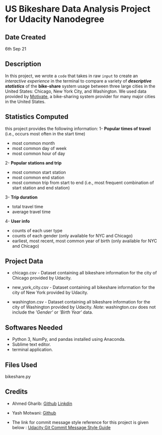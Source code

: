 # US Bikeshare Data Analysis Project for Udacity Nanodegree

## Date Created
6th Sep 21

## Description
In this project, we wrote a `code` that takes in raw `input` to create an _interactive experience_ in the terminal to compare a variety of **_descriptive statistics_** of the **bike-share** system usage between three large cities in the United States: Chicago, New York City, and Washington. We used data provided by [Motivate](https://www.motivateco.com/), a bike-sharing system provider for many major cities in the United States.


## Statistics Computed
this project provides the following information:
1- **Popular times of travel** (i.e., occurs most often in the start time)

 - most common month
 - most common day of week
 - most common hour of day


2- **Popular stations and trip**

 - most common start station
 - most common end station
 - most common trip from start to end (i.e., most frequent combination of start station and end station)


3- **Trip duration**

 - total travel time
 - average travel time


4- **User info**

 - counts of each user type 
 - counts of each gender (only available for NYC and Chicago)
 - earliest, most recent, most common year of birth (only available for NYC and Chicago)


## Project Data
- chicago.csv - Dataset containing all bikeshare information for the city of Chicago provided by Udacity.

- new_york_city.csv - Dataset containing all bikeshare information for the city of New York provided by Udacity.

- washington.csv - Dataset containing all bikeshare information for the city of Washington provided by Udacity. 
	_Note_: washington.csv does not include the _'Gender'_ or _'Birth Year'_ data.


## Softwares Needed
- Python 3, NumPy, and pandas installed using Anaconda. 
- Sublime text editor.
- terminal application.


## Files Used
bikeshare.py


## Credits
- Ahmed Gharib:
[Github](https://github.com/ahmed-gharib89)
[Linkdin](https://www.linkedin.com/in/agharib89/)

- Yash Motwani:
[Github](https://github.com/YashMotwani)

- The link for commit message style reference for this project is given below :
[Udacity Git Commit Message Style Guide](https://udacity.github.io/git-styleguide/)

